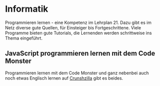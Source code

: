 # Informatik

Programmieren lernen - eine Kompetenz im Lehrplan 21. Dazu gibt es im Netz diverse gute Quellen, für Einsteiger bis Fortgeschrittene. Viele Programme bieten gute Tutorials, die Lernenden werden schrittweise ins Thema eingeführt.

## JavaScript programmieren lernen mit dem Code Monster

Programmieren lernen mit dem Code Monster und ganz nebenbei auch noch etwas Englisch lernen auf [Crunshzilla](http://www.crunchzilla.com/code-monster) gibt es beides.
